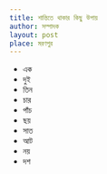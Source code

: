```yaml
---
title: শান্তিতে থাকার কিছু উপায়
author: সম্পাদক
layout: post
place: মরণপুর
---
```


- এক
- দুই
- তিন
- চার
- পাঁচ
- ছয়
- সাত 
- আট 
- নয়
- দশ 